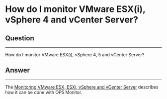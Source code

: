 # How do I monitor VMware ESX(i), vSphere 4 and vCenter Server?

## Question

* * * * *

How do I monitor VMware ESX(i), vSphere 4, 5 and vCenter Server?

## Answer

* * * * *

The [Monitoring VMware ESX, ESXi, vSphere and vCenter Server](https://kb.op5.com/display/HOWTOs/Monitoring+VMware+ESX%2C+ESXi%2C+vSphere+and+vCenter+Server) describes how it can be done with OP5 Monitor. 

